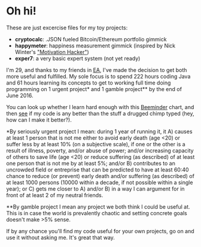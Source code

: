 # Oh hi!
These are just excercise files for my toy projects:

- **cryptocalc**: .JSON fueled Bitcoin/Ethereum portfolio gimmick
- **happymeter**: happiness measurement gimmick (inspired by Nick Winter's ["Motivation Hacker"])
- **exper7**: a very basic expert system (not yet ready)

I'm 29, and thanks to my friends in [EA], I've made the decision to get both more useful and fulfilled. My sole focus is to spend 222 hours coding Java and 61 hours learning its concepts to get to working full time doing programming on 1 urgent project* and 1 gamble project** by the end of June 2016. 

You can look up whether I learn hard enough with this [Beeminder] chart, and then [see] if my code is any better than the stuff a drugged chimp typed (hey, how can I make it better?).

*By seriously urgent project I mean: during 1 year of running it, it A) causes at least 1 person that is not me either to avoid early death (age <20) or suffer less by at least 10% (on a subjective scale), if one or the other is a result of illness, poverty, and/or abuse of power; and/or increasing capacity of others to save life (age <20) or reduce suffering (as described) of at least one person that is not me by at least 5%; and/or B) contributes to an uncrowded field or entreprise that can be predicted to have at least 60:40 chance to reduce (or prevent) early death and/or suffering (as described) of at least 1000 persons (10000 within a decade, if not possible within a single year); or C) gets me closer to A) and/or B) in a way I can argument for in front of at least 2 of my neutral friends.

**By gamble project I mean any project we both think I could be useful at. This is in case the world is prevalently chaotic and setting concrete goals doesn't make >5% sense.

If by any chance you'll find my code useful for your own projects, go on and use it without asking me. It's great that way.


[Beeminder]: https://www.beeminder.com/michal_t/goals/code
[see]: https://github.com/michaltrzesimiech/excercises
[EA]: http://www.effectivealtruism.org
["Motivation Hacker"]: http://www.nickwinter.net/the-motivation-hacker
